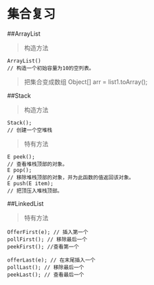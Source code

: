 # 集合复习
##ArrayList
>构造方法

	ArrayList()
	// 构造一个初始容量为10的空列表。

>把集合变成数组
	Object[] arr = list1.toArray();

##Stack
>构造方法

	Stack();
	// 创建一个空堆栈

>特有方法

	E peek();
	// 查看堆栈顶部的对象。
	E pop();
	// 移除堆栈顶部的对象，并为此函数的值返回该对象。
	E push(E item);
	// 把顶压入堆栈顶部。

##LinkedList
>特有方法


	OfferFirst(e); // 插入第一个
	pollFirst(); // 移除最后一个
	peekFirst(); //查看第一个
	
	offerLast(e); // 在末尾插入一个
	pollLast(); // 移除最后一个
	peekLast(); // 查看最后一个






